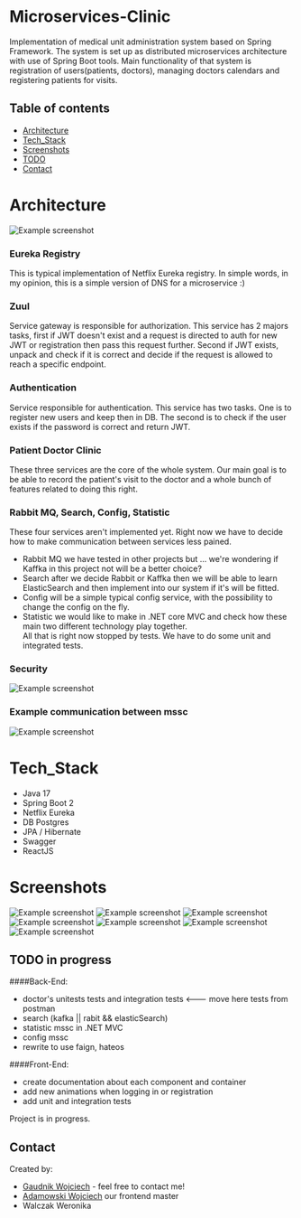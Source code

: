 # Microservices-Clinic
Implementation of medical unit administration system based on Spring Framework. The system is set up as distributed microservices architecture with use of Spring Boot tools. Main functionality of that system is registration of users(patients, doctors), managing doctors calendars and registering patients for visits.   

## Table of contents
* [Architecture ](#architecture)
* [Tech_Stack](#tech_stack)
* [Screenshots](#screenshots)
* [TODO](#TODO)
* [Contact](#contact)

# Architecture 
![Example screenshot](./Screenshots/Clinics%20Portal%20MSSC%20Architecture.png)
### Eureka Registry
This is typical implementation of Netflix Eureka registry. In simple words, in my opinion, this is a simple version of DNS for a microservice :)
### Zuul
Service gateway is responsible for authorization. This service has 2 majors tasks, first if JWT doesn't exist and a request is directed to auth for new JWT or registration then pass this request further. Second 
if JWT exists, unpack and check if it is correct and decide if the request is allowed to reach a specific endpoint.
### Authentication
Service responsible for authentication. 
This service has two tasks. One is to register new users and keep then in DB. The second is to check if the user exists if the password is correct and return JWT. 
### Patient Doctor Clinic
These three services are the core of the whole system. Our main goal is to be able to record the patient's visit to the doctor and a whole bunch of features related to doing this right. 
### Rabbit MQ, Search, Config, Statistic
These four services aren't implemented yet. Right now we have to decide how to make communication between services less pained. 
* Rabbit MQ we have tested in other projects but ... we're wondering if Kaffka in this project not will be a better choice?
* Search after we decide Rabbit or Kaffka then we will be able to learn ElasticSearch and then implement into our system if it's will be fitted. 
* Config will be a simple typical config service, with the possibility to change the config on the fly. 
* Statistic we would like to make in .NET core MVC and check how these main two different technology play together.  
All that is right now stopped by tests. We have to do some unit and integrated tests.

### Security
![Example screenshot](./Screenshots/Registration_Log%20in_Pull%20out_%20%20Data%20Flow.png)
### Example communication between mssc 
![Example screenshot](./Screenshots/Visit%20registration.png)
# Tech_Stack 
* Java 17
* Spring Boot 2 
* Netflix Eureka
* DB Postgres
* JPA / Hibernate 
* Swagger 
* ReactJS
# Screenshots
![Example screenshot](./Screenshots/Login.png)
![Example screenshot](./Screenshots/Edit.png)
![Example screenshot](./Screenshots/Information.png)
![Example screenshot](./Screenshots/Visits.png)
![Example screenshot](./Screenshots/Delete.png)
![Example screenshot](./Screenshots/DoctorRegistration.png)
![Example screenshot](./Screenshots/PatientRegistration.png)

## TODO in progress
####Back-End:
* doctor's unitests tests and integration tests <--- move here tests from postman 
* search (kafka || rabit && elasticSearch)
* statistic mssc in .NET MVC
* config mssc 
* rewrite to use faign, hateos  

####Front-End:
* create documentation about each component and container
* add new animations when logging in or registration
* add unit and integration tests

Project is in progress.

## Contact
Created by:
* [Gaudnik Wojciech](mailto:gaudnik.wojciech@gmail.com) - feel free to contact me! 
* [Adamowski Wojciech](mailto:wojtekadam1@gmail.com) our frontend master
* Walczak Weronika
